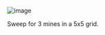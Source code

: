 ![image](https://github.com/domozzzz/SimpleMineSweeper/assets/121702576/130be09a-fa53-4e6f-8aa2-b29d7f5d9b0d)

Sweep for 3 mines in a 5x5 grid.
